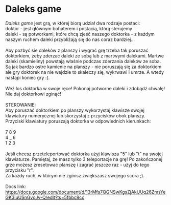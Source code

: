 # Daleks game

<i>Daleks game</i> jest grą, w której biorą udział dwa rodzaje postaci:<br>
    doktor - jest głównym bohaterem i postacią, którą sterujemy <br>
    daleki - są potworkami, które chcą zjeść naszego doktorka - z każdym naszym ruchem daleki przybliżają się do nas coraz bardziej...
    <br><br>
Aby pozbyć sie daleków z planszy i wygrać grę trzeba tak poruszać doktorkiem, żeby zderzać daleki ze sobą lub z martwymi dalekami. Martwe daleki (skamieliny) powstają właśnie podczas zderzania daleków ze soba. Są jak bardzo ostre kamienie na planszy - nie poruszają się za doktorkiem ale gry doktorek na nie wejdzie to skaleczy się, wykrwawi i umrze. A wtedy nastąpi koniec gry :(.
<br><br>
Weź los doktorka w swoje ręce! Pokonaj potworne daleki i zdobądź chwałę! Nie daj doktorkowi zginąć!
<br><br> 
STEROWANIE:<br>
Aby poruszać doktorkiem po planszy wykorzystaj klawisze swojej klawiatury numerycznej lub skorzystaj z przycisków obok planszy.<br>
Przyciski klawiatury poruszają doktorka w odpowiednich kierunkach:<br><br>
7  8  9 <br>
4  _  6 <br>
1  2  3 <br><br>
Jeśli chcesz przeteleportować doktorka użyj klawisza "5" lub "t" na swojej klawiaturze. Pamiętaj, że masz tylko 3 teleportacje na grę! Po zakończonej grze możesz zresetować planszę i zagrać jeszcze raz - użyj do tego przycisku "r".<br>
Za każdy ruch, w którym nie zginisz zwiększasz swojego scora ;).
<br><br>
Docs link: https://docs.google.com/document/d/13rMfs7QGNSwKgsZjAkUUq26ZmsYeGK3iuUSnGvoJv-Q/edit?ts=5fbbc8cc